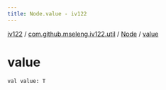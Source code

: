 ```yaml
---
title: Node.value - iv122
---
```


[iv122](../../index.md) / [com.github.mseleng.iv122.util](../index.md) / [Node](index.md) / [value](.)

# value

`val value: T`